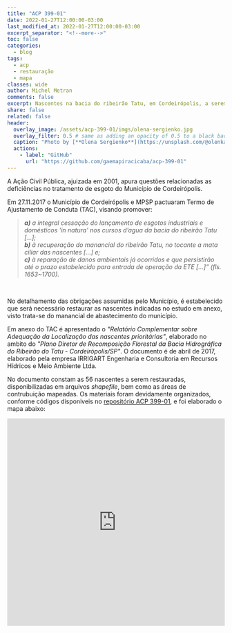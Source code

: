 ```yaml
---
title: "ACP 399-01"
date: 2022-01-27T12:00:00-03:00
last_modified_at: 2022-01-27T12:00:00-03:00
excerpt_separator: "<!--more-->"
toc: false
categories:
  - blog
tags:
  - acp
  - restauração
  - mapa
classes: wide
author: Michel Metran
comments: false
excerpt: Nascentes na bacia do ribeirão Tatu, em Cordeirópolis, a serem restauradas
share: false
related: false
header:
  overlay_image: /assets/acp-399-01/imgs/olena-sergienko.jpg
  overlay_filter: 0.5 # same as adding an opacity of 0.5 to a black background
  caption: "Photo by [**Olena Sergienko**](https://unsplash.com/@olenkasergienko?utm_source=unsplash&utm_medium=referral&utm_content=creditCopyText) on [Unsplash](https://unsplash.com)"
  actions:
    - label: "GitHub"
      url: "https://github.com/gaemapiracicaba/acp-399-01"
---
```


A Ação Cívil Pública, ajuizada em 2001, apura questões relacionadas as deficiências no tratamento de esgoto do Município de Cordeirópolis.

Em 27.11.2017 o Município de Cordeirópolis e MPSP pactuaram Termo de Ajustamento de Conduta (TAC), visando promover:

> ***a)** a integral cessação do lançamento de esgotos industriais e domésticos 'in natura' nos cursos d’agua da bacia do ribeirão Tatu [...];<br>
**b)** à recuperação do manancial do ribeirão Tatu, no tocante a mata ciliar das nascentes [...] e;<br>
**c)** à reparação de danos ambientais já ocorridos e que persistirão até o prazo estabelecido para entrada de operação da ETE [...]” (fls. 1653~1700).*

<br>

No detalhamento das obrigações assumidas pelo Município, é estabelecido que será necessário restaurar as nascentes indicadas no estudo em anexo, visto trata-se do manancial de abastecimento do município.

Em anexo do TAC é apresentado o *"Relatório Complementar sobre Adequação da Localização das nascentes 
prioritárias"*, elaborado no ambito do *"Plano Diretor de Recomposição Florestal da Bacia Hidrográfica do Ribeirão do Tatu - Cordeirópolis/SP"*.
O documento é de abril de 2017, elaborado pela empresa IRRIGART Engenharia e Consultoria em Recursos Hídricos e Meio Ambiente Ltda.

No documento constam as 56 nascentes a serem restauradas, disponibilizadas em arquivos *shapefile*, bem como as áreas de contrubuição mapeadas.
Os materiais foram devidamente organizados, conforme códigos disponiveis no [repositório ACP 399-01](https://github.com/gaemapiracicaba/acp-399-01), e foi elaborado o mapa abaixo:

<iframe src="https://gaemapiracicaba.github.io/assets/acp-399-01/data/acp-399-01_map.html" width="100%" height="480"  frameborder="0" allowfullscreen></iframe>
